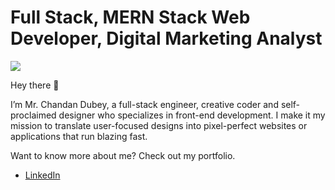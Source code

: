 # Full Stack, MERN Stack Web Developer, Digital Marketing Analyst
<img src="https://img.freepik.com/free-photo/html-css-collage-concept-with-person_23-2150061969.jpg">

Hey there 👋

I’m Mr. Chandan Dubey, a full-stack engineer, creative coder and self-proclaimed designer who specializes in front-end development. I make it my mission to translate user-focused designs into pixel-perfect websites or applications that run blazing fast.

Want to know more about me? Check out my portfolio.
<ul>
  <li><a href="">LinkedIn</a></li>
</ul>

